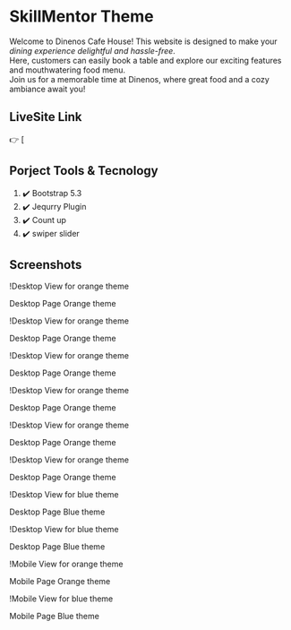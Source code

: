# SkillMentor Theme

<p>
  Welcome to Dinenos Cafe House! This website is designed to make your <em>dining experience delightful and hassle-free</em>. <br>
  Here, customers can easily book a table and explore our exciting features and mouthwatering food menu. <br>
  Join us for a memorable time at Dinenos, where great food and a cozy ambiance await you!
</p>

## LiveSite Link

👉 [

## Porject Tools & Tecnology

<ol type="none">
  <li>  
  ✔️  Bootstrap 5.3
  </li>
  <li>  
  ✔️ Jequrry Plugin
  </li>
  <li>  
  ✔️ Count up
  </li>
  <li>  
  ✔️ swiper slider 
  </li>
</ol>

## Screenshots

  !Desktop View for orange theme
  
  <caption>Desktop Page Orange theme</caption>
  
  !Desktop View for orange theme
  
  <caption>Desktop Page Orange theme</caption>
  
  !Desktop View for orange theme
  
  <caption>Desktop Page Orange theme</caption>
  
  !Desktop View for orange theme
  
  <caption>Desktop Page Orange theme</caption>
  
  !Desktop View for orange theme
  
  <caption>Desktop Page Orange theme</caption>
  
  !Desktop View for orange theme
  
  <caption>Desktop Page Orange theme</caption>
  
  !Desktop View for blue theme
  
  <caption>Desktop Page Blue theme</caption>
  
  !Desktop View for blue theme
  
  <caption>Desktop Page Blue theme</caption>
  
  !Mobile View for orange theme
  
  <caption>Mobile Page Orange theme</caption>
  
  !Mobile View for blue theme
  
  <caption>Mobile Page Blue theme</caption>
